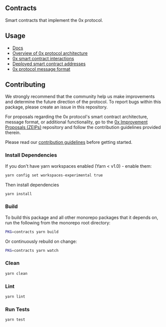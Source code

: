 ## Contracts

Smart contracts that implement the 0x protocol.

## Usage

*   [Docs](https://0xproject.com/docs/contracts)
*   [Overview of 0x protocol architecture](https://0xproject.com/wiki#Architecture)
*   [0x smart contract interactions](https://0xproject.com/wiki#Contract-Interactions)
*   [Deployed smart contract addresses](https://0xproject.com/wiki#Deployed-Addresses)
*   [0x protocol message format](https://0xproject.com/wiki#Message-Format)

## Contributing

We strongly recommend that the community help us make improvements and determine the future direction of the protocol. To report bugs within this package, please create an issue in this repository.

For proposals regarding the 0x protocol's smart contract architecture, message format, or additional functionality, go to the [0x Improvement Proposals (ZEIPs)](https://github.com/0xProject/ZEIPs) repository and follow the contribution guidelines provided therein.

Please read our [contribution guidelines](../../CONTRIBUTING.md) before getting started.

### Install Dependencies

If you don't have yarn workspaces enabled (Yarn < v1.0) - enable them:

```bash
yarn config set workspaces-experimental true
```

Then install dependencies

```bash
yarn install
```

### Build

To build this package and all other monorepo packages that it depends on, run the following from the monorepo root directory:

```bash
PKG=contracts yarn build
```

Or continuously rebuild on change:

```bash
PKG=contracts yarn watch
```

### Clean

```bash
yarn clean
```

### Lint

```bash
yarn lint
```

### Run Tests

```bash
yarn test
```
